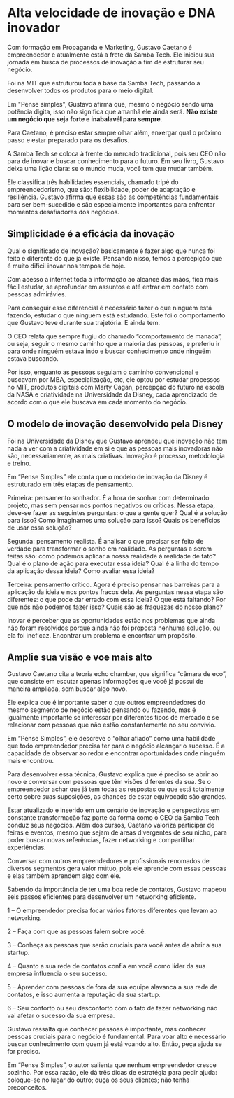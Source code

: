 # Alta velocidade de inovação e DNA inovador

Com formação em Propaganda e Marketing, Gustavo Caetano é empreendedor e atualmente 
está a frete da Samba Tech. Ele iniciou sua jornada em busca de processos de inovação
a fim de estruturar seu negócio.

Foi na MIT que estruturou toda a base da Samba Tech, passando a desenvolver todos os produtos
para o meio digital.

Em "Pense simples", Gustavo afirma que, mesmo o negócio sendo uma potência digita, isso não 
significa que amanhã ele ainda será. **Não existe um negócio que seja forte e inabalavél para sempre**.

Para Caetano, é preciso estar sempre olhar além, enxergar qual o próximo passo e estar preparado para
os desafios.

A Samba Tech se coloca à frente do mercado tradicional, pois seu CEO não para de inovar e buscar 
conhecimento para o futuro. Em seu livro, Gustavo deixa uma lição clara: se o mundo muda, você tem que mudar também.

Ele classifica três habilidades essenciais, chamado tripé do empreendedorismo, que são: 
flexibilidade, poder de adaptação e resiliência. Gustavo afirma que essas são as competências 
fundamentais para ser bem-sucedido e são especialmente importantes para enfrentar momentos desafiadores dos negócios.

## Simplicidade é a eficácia da inovação
Qual o significado de inovação? basicamente é fazer algo que nunca foi feito e diferente do que ja existe.
Pensando nisso, temos a percepição que é muito dificil inovar nos tempos de hoje. 

Com acesso a internet toda a informação ao alcance das mãos, fica mais fácil estudar, se aprofundar em assuntos
e até entrar em contato com pessoas admirávies. 

Para conseguir esse diferencial é necessário fazer o que ninguém está fazendo, estudar o que ninguém está estudando.
Este foi o comportamento que Gustavo teve durante sua trajetória. E ainda tem.

O CEO relata que sempre fugiu do chamado “comportamento de manada”, ou seja, seguir o mesmo caminho que a 
maioria das pessoas, e preferiu ir para onde ninguém estava indo e buscar conhecimento onde ninguém estava buscando.

Por isso, enquanto as pessoas seguiam o caminho convencional e buscavam por MBA, especialização, etc, 
ele optou por estudar processos no MIT, produtos digitais com Marty Cagan, percepção do futuro na escola 
da NASA e criatividade na Universidade da Disney, cada aprendizado de acordo com o que ele buscava em 
cada momento do negócio.

## O modelo de inovação desenvolvido pela Disney

Foi na Universidade da Disney que Gustavo aprendeu que inovação não tem nada a ver com a criatividade em 
si e que as pessoas mais inovadoras não são, necessariamente, as mais criativas. Inovação é processo, 
metodologia e treino.


Em “Pense Simples” ele conta que o modelo de inovação da Disney é estruturado em três etapas de pensamento.

Primeira: pensamento sonhador. É a hora de sonhar com determinado projeto, mas sem pensar nos pontos 
negativos ou críticas. Nessa etapa, deve-se fazer as seguintes perguntas: o que a gente quer? Qual é a 
solução para isso? Como imaginamos uma solução para isso? Quais os benefícios de usar essa solução?

Segunda: pensamento realista. É analisar o que precisar ser feito de verdade para transformar o sonho 
em realidade. As perguntas a serem feitas são: como podemos aplicar a nossa realidade à realidade 
de fato? Qual é o plano de ação para executar essa ideia? Qual é a linha do tempo da aplicação 
dessa ideia? Como avaliar essa ideia?

Terceira: pensamento crítico. Agora é preciso pensar nas barreiras para a aplicação da ideia e nos 
pontos fracos dela. As perguntas nessa etapa são diferentes: o que pode dar errado com essa ideia? 
O que está faltando? Por que nós não podemos fazer isso? Quais são as fraquezas do nosso plano?

Inovar é perceber que as oportunidades estão nos problemas que ainda não foram resolvidos porque 
ainda não foi proposta nenhuma solução, ou ela foi ineficaz. Encontrar um problema é encontrar um propósito.

## Amplie sua visão e voe mais alto
Gustavo Caetano cita a teoria echo chamber, que significa “câmara de eco”, que consiste em escutar apenas 
informações que você já possui de maneira ampliada, sem buscar algo novo.

Ele explica que é importante saber o que outros empreendedores do mesmo segmento de negócio estão 
pensando ou fazendo, mas é igualmente importante se interessar por diferentes tipos de mercado e se 
relacionar com pessoas que não estão constantemente no seu convívio.

Em “Pense Simples”, ele descreve o “olhar afiado” como uma habilidade que todo empreendedor precisa ter 
para o negócio alcançar o sucesso. É a capacidade de observar ao redor e encontrar oportunidades onde 
ninguém mais encontrou.

Para desenvolver essa técnica, Gustavo explica que é preciso se abrir ao novo e conversar com pessoas 
que têm visões diferentes da sua. Se o empreendedor achar que já tem todas as respostas ou que está 
totalmente certo sobre suas suposições, as chances de estar equivocado são grandes.

Estar atualizado e inserido em um cenário de inovação e perspectivas em constante transformação faz 
parte da forma como o CEO da Samba Tech conduz seus negócios. Além dos cursos, Caetano valoriza participar 
de feiras e eventos, mesmo que sejam de áreas divergentes de seu nicho, para poder buscar novas referências, 
fazer networking e compartilhar experiências.

Conversar com outros empreendedores e profissionais renomados de diversos segmentos gera valor mútuo, pois 
ele aprende com essas pessoas e elas também aprendem algo com ele.

Sabendo da importância de ter uma boa rede de contatos, Gustavo mapeou seis passos eficientes para 
desenvolver um networking eficiente.

1 – O empreendedor precisa focar vários fatores diferentes que levam ao networking.

2 – Faça com que as pessoas falem sobre você.

3 – Conheça as pessoas que serão cruciais para você antes de abrir a sua startup.

4 – Quanto a sua rede de contatos confia em você como líder da sua empresa influencia o seu sucesso.

5 – Aprender com pessoas de fora da sua equipe alavanca a sua rede de contatos, e isso aumenta a reputação da sua startup.

6 – Seu conforto ou seu desconforto com o fato de fazer networking não vai afetar o sucesso da sua empresa.

Gustavo ressalta que conhecer pessoas é importante, mas conhecer pessoas cruciais para o negócio é fundamental. 
Para voar alto é necessário buscar conhecimento com quem já está voando alto. Então, peça ajuda se for preciso.

Em “Pense Simples”, o autor salienta que nenhum empreendedor cresce sozinho. Por essa razão, ele dá 
três dicas de estratégia para pedir ajuda: coloque-se no lugar do outro; ouça os seus clientes; não tenha preconceitos.